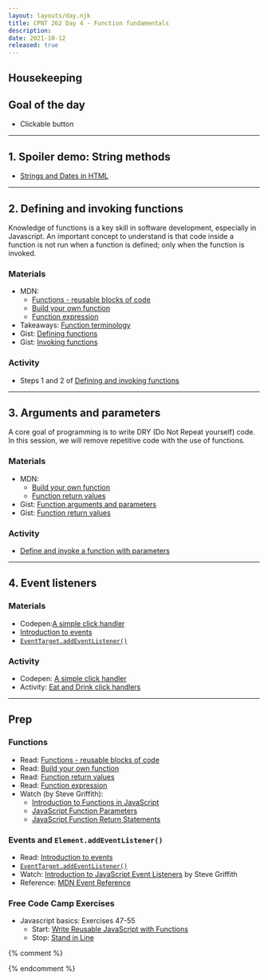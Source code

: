 ```yaml
---
layout: layouts/day.njk
title: CPNT 262 Day 4 - Function fundamentals
description: 
date: 2021-10-12
released: true
---
```


## Housekeeping

## Goal of the day
- Clickable button

---

## 1. Spoiler demo: String methods
- [Strings and Dates in HTML](https://gist.github.com/acidtone/d7685ba337620ce4c01e2767211efb95)

---

## 2. Defining and invoking functions
Knowledge of functions is a key skill in software development, especially in Javascript. An important concept to understand is that code inside a function is not run when a function is defined; only when the function is invoked.

### Materials
- MDN: 
    - [Functions - reusable blocks of code](https://developer.mozilla.org/en-US/docs/Learn/JavaScript/Building_blocks/Functions)
    - [Build your own function](https://developer.mozilla.org/en-US/docs/Learn/JavaScript/Building_blocks/Build_your_own_function)
    - [Function expression](https://developer.mozilla.org/en-US/docs/web/JavaScript/Reference/Operators/function)
- Takeaways: [Function terminology](https://sait-wbdv.github.io/fall-2021/takeaways/js/functions/)
- Gist: [Defining functions](https://gist.github.com/acidtone/e3ed5adfcb4f3c02f1b78f78c9c2bf8b)
- Gist: [Invoking functions](https://gist.github.com/acidtone/679b1b07dcaad4491e8696c871e36436)

### Activity
- Steps 1 and 2 of [Defining and invoking functions](https://gist.github.com/acidtone/1e3ddce433eb669f44196180d5119705)

---

## 3. Arguments and parameters
A core goal of programming is to write DRY (Do Not Repeat yourself) code. In this session, we will remove repetitive code with the use of functions.

### Materials
- MDN:
    - [Build your own function](https://developer.mozilla.org/en-US/docs/Learn/JavaScript/Building_blocks/Build_your_own_function)
    - [Function return values](https://developer.mozilla.org/en-US/docs/Learn/JavaScript/Building_blocks/Return_values)
- Gist: [Function arguments and parameters](https://gist.github.com/acidtone/977e697e38e389284e839e4b7543ee56)
- Gist: [Function return values](https://gist.github.com/acidtone/6a3cedd619454c4eeb49f87e98a925d2)

### Activity
- [Define and invoke a function with parameters](https://gist.github.com/acidtone/e9e291765e7dea1928bd643b46660438)

---

## 4. Event listeners
### Materials
- Codepen:[A simple click handler](https://codepen.io/acidtone/pen/yLoypzr)
- [Introduction to events](https://developer.mozilla.org/en-US/docs/Learn/JavaScript/Building_blocks/Events)
- [`EventTarget.addEventListener()`](https://developer.mozilla.org/en-US/docs/Web/API/EventTarget/addEventListener)

### Activity
- Codepen: [A simple click handler](https://codepen.io/acidtone/pen/yLoypzr)
- Activity: [Eat and Drink click handlers](https://gist.github.com/acidtone/37a879d3777bc123483d582248eded90)

---

## Prep
### Functions
- Read: [Functions - reusable blocks of code](https://developer.mozilla.org/en-US/docs/Learn/JavaScript/Building_blocks/Functions)
- Read: [Build your own function](https://developer.mozilla.org/en-US/docs/Learn/JavaScript/Building_blocks/Build_your_own_function)
- Read: [Function return values](https://developer.mozilla.org/en-US/docs/Learn/JavaScript/Building_blocks/Return_values)
- Read: [Function expression](https://developer.mozilla.org/en-US/docs/web/JavaScript/Reference/Operators/function)
- Watch (by Steve Griffith):
    - [Introduction to Functions in JavaScript](https://youtu.be/W6QaDqud66Y)
    - [JavaScript Function Parameters](https://youtu.be/dxbsN6_C5PI)
    - [JavaScript Function Return Statements](https://youtu.be/qed2cjdF-30)

### Events and `Element.addEventListener()`
- Read: [Introduction to events](https://developer.mozilla.org/en-US/docs/Learn/JavaScript/Building_blocks/Events)
- [`EventTarget.addEventListener()`](https://developer.mozilla.org/en-US/docs/Web/API/EventTarget/addEventListener)
- Watch: [Introduction to JavaScript Event Listeners](https://youtu.be/EaRrmOtPYTM) by Steve Griffith
- Reference: [MDN Event Reference](https://developer.mozilla.org/en-US/docs/Web/Events)

### Free Code Camp Exercises
- Javascript basics: Exercises 47-55
    - Start: [Write Reusable JavaScript with Functions](https://www.freecodecamp.org/learn/javascript-algorithms-and-data-structures/basic-javascript/write-reusable-javascript-with-functions)
    - Stop: [Stand in Line](https://www.freecodecamp.org/learn/javascript-algorithms-and-data-structures/basic-javascript/stand-in-line)


{% comment %}

{% endcomment %}